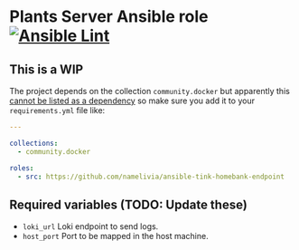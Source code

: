 # Plants Server Ansible role [![Ansible Lint](https://github.com/namelivia/ansible-tink-homebank-endpoint/actions/workflows/ansible-lint.yml/badge.svg)](https://github.com/namelivia/ansible-tink-homebank-endpoint/actions/workflows/ansible-lint.yml)

## This is a WIP

The project depends on the collection `community.docker` but apparently this [cannot be listed as a dependency](https://github.com/ansible/ansible/issues/62847) so make sure you add it to your `requirements.yml` file like:

```yml
---

collections:
  - community.docker

roles:
  - src: https://github.com/namelivia/ansible-tink-homebank-endpoint
```

## Required variables (TODO: Update these)
 - `loki_url` Loki endpoint to send logs.
 - `host_port` Port to be mapped in the host machine.

